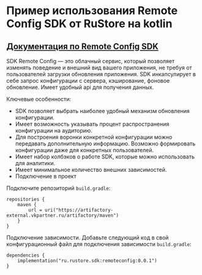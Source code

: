 # Пример использования Remote Config SDK от RuStore на kotlin

## [Документация по Remote Config SDK](https://help.rustore.ru/rustore/for_developers/tools/remote_config/sdk)

SDK Remote Config — это облачный сервис, который позволяет изменять поведение и внешний вид вашего приложения, не требуя от пользователей загрузки обновления приложения. SDK инкапсулирует в себе запрос конфигурации с сервера, кэширование, фоновое обновление. Имеет удобный api для получения данных.

Ключевые особенности:

- SDK позволяет выбрать наиболее удобный механизм обновления конфигурации.
- Имеет возможность указывать процент распространения конфигурации на аудиторию.
- Для построения воронки конкретной конфигурации можно передавать дополнительную информацию. Возможно формировать конфигурации даже для конкретных пользователей.
- Имеет набор колбэков о работе SDK, которые можно использовать для аналитики.
- Имеет минимальное количество внешних зависимостей.
- Подключение в проект

Подключите репозиторий `build.gradle`:

```
repositories {
    maven {
        url = uri("https://artifactory-external.vkpartner.ru/artifactory/maven")
    }
}
```

Подключение зависимости. Добавьте следующий код в свой конфигурационный файл для подключения зависимости `build.gradle`:

```
dependencies {
    implementation("ru.rustore.sdk:remoteconfig:0.0.1")
}
```


